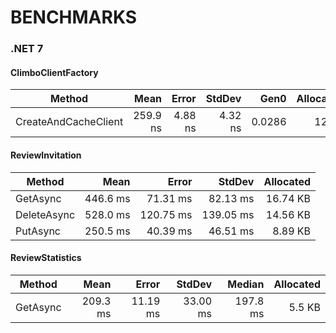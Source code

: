 # BENCHMARKS



### .NET 7

#### ClimboClientFactory

| Method               |     Mean |   Error |  StdDev |   Gen0 | Allocated |
| -------------------- | -------: | ------: | ------: | -----: | --------: |
| CreateAndCacheClient | 259.9 ns | 4.88 ns | 4.32 ns | 0.0286 |     120 B |

#### ReviewInvitation

| Method      |     Mean |     Error |    StdDev | Allocated |
| ----------- | -------: | --------: | --------: | --------: |
| GetAsync    | 446.6 ms |  71.31 ms |  82.13 ms |  16.74 KB |
| DeleteAsync | 528.0 ms | 120.75 ms | 139.05 ms |  14.56 KB |
| PutAsync    | 250.5 ms |  40.39 ms |  46.51 ms |   8.89 KB |

#### ReviewStatistics

| Method   |     Mean |    Error |   StdDev |   Median | Allocated |
| -------- | -------: | -------: | -------: | -------: | --------: |
| GetAsync | 209.3 ms | 11.19 ms | 33.00 ms | 197.8 ms |    5.5 KB |
